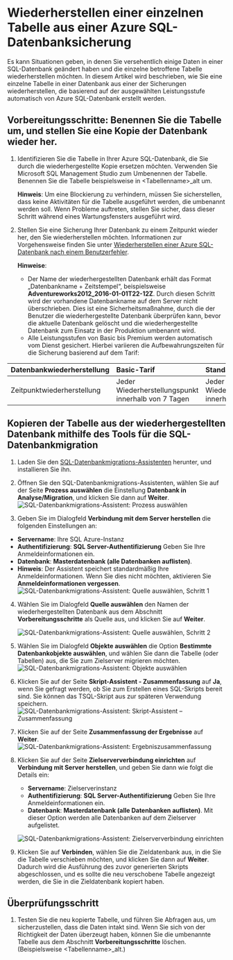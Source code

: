 <properties
	pageTitle="Wiederherstellen einer einzelnen Tabelle aus einer Azure SQL-Datenbanksicherung | Microsoft Azure"
	description="Erfahren Sie, wie Sie eine einzelne Tabelle aus einer Azure SQL-Datenbanksicherung wiederherstellen."
	services="sql-database"
	documentationCenter=""
	authors="dalechen"
	manager="felixwu"
	editor=""/>

<tags
	ms.service="sql-database"
	ms.workload="data-management"
	ms.tgt_pltfrm="na"
	ms.devlang="na"
	ms.topic="article"
	ms.date="03/11/2016"
	ms.author="daleche"/>


# Wiederherstellen einer einzelnen Tabelle aus einer Azure SQL-Datenbanksicherung

Es kann Situationen geben, in denen Sie versehentlich einige Daten in einer SQL-Datenbank geändert haben und die einzelne betroffene Tabelle wiederherstellen möchten. In diesem Artikel wird beschrieben, wie Sie eine einzelne Tabelle in einer Datenbank aus einer der Sicherungen wiederherstellen, die basierend auf der ausgewählten Leistungsstufe automatisch von Azure SQL-Datenbank erstellt werden.

## Vorbereitungsschritte: Benennen Sie die Tabelle um, und stellen Sie eine Kopie der Datenbank wieder her.
1. Identifizieren Sie die Tabelle in Ihrer Azure SQL-Datenbank, die Sie durch die wiederhergestellte Kopie ersetzen möchten. Verwenden Sie Microsoft SQL Management Studio zum Umbenennen der Tabelle. Benennen Sie die Tabelle beispielsweise in &lt;Tabellenname&gt;\_alt um.

	**Hinweis**: Um eine Blockierung zu verhindern, müssen Sie sicherstellen, dass keine Aktivitäten für die Tabelle ausgeführt werden, die umbenannt werden soll. Wenn Probleme auftreten, stellen Sie sicher, dass dieser Schritt während eines Wartungsfensters ausgeführt wird.

2. Stellen Sie eine Sicherung Ihrer Datenbank zu einem Zeitpunkt wieder her, den Sie wiederherstellen möchten. Informationen zur Vorgehensweise finden Sie unter [Wiederherstellen einer Azure SQL-Datenbank nach einem Benutzerfehler](../sql-database/sql-database-user-error-recovery.md).

	**Hinweise**:
	- Der Name der wiederhergestellten Datenbank erhält das Format „Datenbankname + Zeitstempel“, beispielsweise **Adventureworks2012\_2016-01-01T22-12Z**. Durch diesen Schritt wird der vorhandene Datenbankname auf dem Server nicht überschrieben. Dies ist eine Sicherheitsmaßnahme, durch die der Benutzer die wiederhergestellte Datenbank überprüfen kann, bevor die aktuelle Datenbank gelöscht und die wiederhergestellte Datenbank zum Einsatz in der Produktion umbenannt wird.
	- Alle Leistungsstufen von Basic bis Premium werden automatisch vom Dienst gesichert. Hierbei variieren die Aufbewahrungszeiten für die Sicherung basierend auf dem Tarif:

| Datenbankwiederherstellung | Basic-Tarif | Standard-Tarife | Premium-Tarife |
| :-- | :-- | :-- | :-- |
| Zeitpunktwiederherstellung | Jeder Wiederherstellungspunkt innerhalb von 7 Tagen|Jeder Wiederherstellungspunkt innerhalb von 14 Tagen| Jeder Wiederherstellungspunkt innerhalb von 35 Tagen|

## Kopieren der Tabelle aus der wiederhergestellten Datenbank mithilfe des Tools für die SQL-Datenbankmigration
1. Laden Sie den [SQL-Datenbankmigrations-Assistenten](https://sqlazuremw.codeplex.com) herunter, und installieren Sie ihn.

2. Öffnen Sie den SQL-Datenbankmigrations-Assistenten, wählen Sie auf der Seite **Prozess auswählen** die Einstellung **Datenbank in Analyse/Migration**, und klicken Sie dann auf **Weiter**. ![SQL-Datenbankmigrations-Assistent: Prozess auswählen](./media/sql-database-cloud-migrate-restore-single-table-azure-backup/1.png)
3. Geben Sie im Dialogfeld **Verbindung mit dem Server herstellen** die folgenden Einstellungen an:
 - **Servername**: Ihre SQL Azure-Instanz
 - **Authentifizierung**: **SQL Server-Authentifizierung** Geben Sie Ihre Anmeldeinformationen ein.
 - **Datenbank**: **Masterdatenbank (alle Datenbanken auflisten)**.
 - **Hinweis**: Der Assistent speichert standardmäßig Ihre Anmeldeinformationen. Wenn Sie dies nicht möchten, aktivieren Sie **Anmeldeinformationen vergessen**. ![SQL-Datenbankmigrations-Assistent: Quelle auswählen, Schritt 1](./media/sql-database-cloud-migrate-restore-single-table-azure-backup/2.png)
4. Wählen Sie im Dialogfeld **Quelle auswählen** den Namen der wiederhergestellten Datenbank aus dem Abschnitt **Vorbereitungsschritte** als Quelle aus, und klicken Sie auf **Weiter**.

	![SQL-Datenbankmigrations-Assistent: Quelle auswählen, Schritt 2](./media/sql-database-cloud-migrate-restore-single-table-azure-backup/3.png)

5. Wählen Sie im Dialogfeld **Objekte auswählen** die Option **Bestimmte Datenbankobjekte auswählen**, und wählen Sie dann die Tabelle (oder Tabellen) aus, die Sie zum Zielserver migrieren möchten. ![SQL-Datenbankmigrations-Assistent: Objekte auswählen](./media/sql-database-cloud-migrate-restore-single-table-azure-backup/4.png)

6. Klicken Sie auf der Seite **Skript-Assistent - Zusammenfassung** auf **Ja**, wenn Sie gefragt werden, ob Sie zum Erstellen eines SQL-Skripts bereit sind. Sie können das TSQL-Skript aus zur späteren Verwendung speichern. ![SQL-Datenbankmigrations-Assistent: Skript-Assistent – Zusammenfassung](./media/sql-database-cloud-migrate-restore-single-table-azure-backup/5.png)

7. Klicken Sie auf der Seite **Zusammenfassung der Ergebnisse** auf **Weiter**. ![SQL-Datenbankmigrations-Assistent: Ergebniszusammenfassung](./media/sql-database-cloud-migrate-restore-single-table-azure-backup/6.png)

8. Klicken Sie auf der Seite **Zielserververbindung einrichten** auf **Verbindung mit Server herstellen**, und geben Sie dann wie folgt die Details ein:
	- **Servername**: Zielserverinstanz
	- **Authentifizierung**: **SQL Server-Authentifizierung** Geben Sie Ihre Anmeldeinformationen ein.
	- **Datenbank**: **Masterdatenbank (alle Datenbanken auflisten)**. Mit dieser Option werden alle Datenbanken auf dem Zielserver aufgelistet.

	![SQL-Datenbankmigrations-Assistent: Zielserververbindung einrichten](./media/sql-database-cloud-migrate-restore-single-table-azure-backup/7.png)

9. Klicken Sie auf **Verbinden**, wählen Sie die Zieldatenbank aus, in die Sie die Tabelle verschieben möchten, und klicken Sie dann auf **Weiter**. Dadurch wird die Ausführung des zuvor generierten Skripts abgeschlossen, und es sollte die neu verschobene Tabelle angezeigt werden, die Sie in die Zieldatenbank kopiert haben.

## Überprüfungsschritt
1. Testen Sie die neu kopierte Tabelle, und führen Sie Abfragen aus, um sicherzustellen, dass die Daten intakt sind. Wenn Sie sich von der Richtigkeit der Daten überzeugt haben, können Sie die umbenannte Tabelle aus dem Abschnitt **Vorbereitungsschritte** löschen. (Beispielsweise &lt;Tabellenname&gt;\_alt.)

<!---HONumber=AcomDC_0316_2016-->